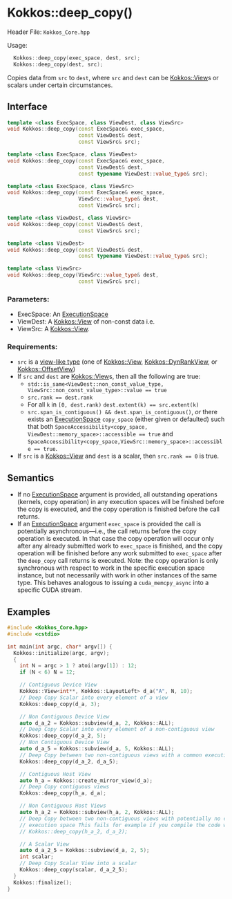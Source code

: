 # Kokkos::deep_copy()

Header File: `Kokkos_Core.hpp`

Usage: 
```c++
  Kokkos::deep_copy(exec_space, dest, src);
  Kokkos::deep_copy(dest, src);
```

Copies data from `src` to `dest`, where `src` and `dest` can be [Kokkos::View](Kokkos%3A%3AView)s or scalars under certain circumstances.

## Interface

```cpp
template <class ExecSpace, class ViewDest, class ViewSrc>
void Kokkos::deep_copy(const ExecSpace& exec_space, 
                       const ViewDest& dest,
                       const ViewSrc& src);
```

```cpp
template <class ExecSpace, class ViewDest>
void Kokkos::deep_copy(const ExecSpace& exec_space, 
                       const ViewDest& dest,
                       const typename ViewDest::value_type& src);
```

```cpp
template <class ExecSpace, class ViewSrc>
void Kokkos::deep_copy(const ExecSpace& exec_space, 
                       ViewSrc::value_type& dest,
                       const ViewSrc& src);
```

```cpp
template <class ViewDest, class ViewSrc>
void Kokkos::deep_copy(const ViewDest& dest,
                       const ViewSrc& src);
```

```cpp
template <class ViewDest>
void Kokkos::deep_copy(const ViewDest& dest,
                       const typename ViewDest::value_type& src);
```

```cpp
template <class ViewSrc>
void Kokkos::deep_copy(ViewSrc::value_type& dest,
                       const ViewSrc& src);
```

### Parameters:

  * ExecSpace: An [ExecutionSpace](API-Spaces)
  * ViewDest: A [Kokkos::View](Kokkos%3A%3AView) of non-const data i.e. 
  * ViewSrc: A [Kokkos::View](Kokkos%3A%3AView).

### Requirements:
  
  * `src` is a [view-like type](ViewLike) (one of [Kokkos::View](Kokkos%3A%3AView), [Kokkos::DynRankView](Kokkos%3A%3ADynRankView), or [Kokkos::OffsetView](Kokkos%3A%3AOffsetView))
  * If `src` and `dest` are [Kokkos::View](Kokkos%3A%3AView)s, then all the following are true:
     * `std::is_same<ViewDest::non_const_value_type, ViewSrc::non_const_value_type>::value == true`
     * `src.rank == dest.rank`
     * For all `k` in `[0, dest.rank)` `dest.extent(k) == src.extent(k)`
     * `src.span_is_contiguous() && dest.span_is_contiguous()`, *or* there exists an [ExecutionSpace](API-Spaces) `copy_space` (either given or defaulted) such that both `SpaceAccessibility<copy_space, ViewDest::memory_space>::accessible == true` and `SpaceAccessibility<copy_space,ViewSrc::memory_space>::accessible == true`.
  * If `src` is a [Kokkos::View](Kokkos%3A%3AView) and `dest` is a scalar, then `src.rank == 0` is true.

## Semantics

* If no [ExecutionSpace](API-Spaces) argument is provided, all outstanding operations (kernels, copy operation) in any execution spaces will be finished before the copy is executed, and the copy operation is finished before the call returns.
* If an [ExecutionSpace](API-Spaces) argument `exec_space` is provided the call is potentially asynchronous—i.e., the call returns before the copy operation is executed. In that case the copy operation will occur only after any already submitted work to `exec_space` is finished, and the copy operation will be finished before any work submitted to `exec_space` after the `deep_copy` call returns is executed. Note: the copy operation is only synchronous with respect to work in the specific execution space instance, but not necessarily with work in other instances of the same type. This behaves analogous to issuing a `cuda_memcpy_async` into a specific CUDA stream.

## Examples

```c++
#include <Kokkos_Core.hpp>
#include <cstdio>

int main(int argc, char* argv[]) {
  Kokkos::initialize(argc, argv);
  {
    int N = argc > 1 ? atoi(argv[1]) : 12;
    if (N < 6) N = 12;

    // Contiguous Device View
    Kokkos::View<int**, Kokkos::LayoutLeft> d_a("A", N, 10);
    // Deep Copy Scalar into every element of a view
    Kokkos::deep_copy(d_a, 3);

    // Non Contiguous Device View
    auto d_a_2 = Kokkos::subview(d_a, 2, Kokkos::ALL);
    // Deep Copy Scalar into every element of a non-contiguous view
    Kokkos::deep_copy(d_a_2, 5);
    // Non Contiguous Device View
    auto d_a_5 = Kokkos::subview(d_a, 5, Kokkos::ALL);
    // Deep Copy between two non-contiguous views with a common execution space
    Kokkos::deep_copy(d_a_2, d_a_5);

    // Contiguous Host View
    auto h_a = Kokkos::create_mirror_view(d_a);
    // Deep Copy contiguous views
    Kokkos::deep_copy(h_a, d_a);

    // Non Contiguous Host Views
    auto h_a_2 = Kokkos::subview(h_a, 2, Kokkos::ALL);
    // Deep Copy between two non-contiguous views with potentially no common
    // execution space This fails for example if you compile the code with Cuda
    // Kokkos::deep_copy(h_a_2, d_a_2);

    // A Scalar View
    auto d_a_2_5 = Kokkos::subview(d_a, 2, 5);
    int scalar;
    // Deep Copy Scalar View into a scalar
    Kokkos::deep_copy(scalar, d_a_2_5);
  }
  Kokkos::finalize();
}
```

